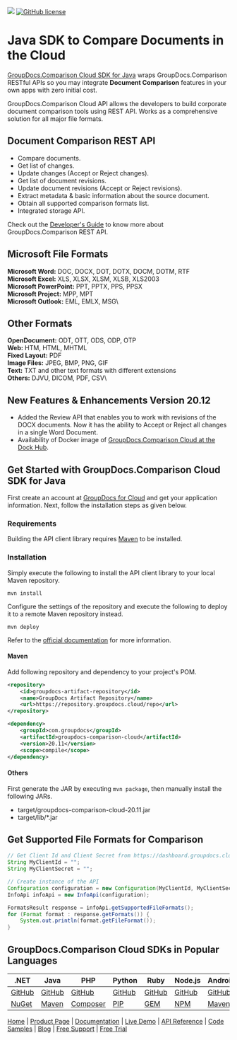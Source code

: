 ![](https://img.shields.io/badge/api-v2.0-lightgrey) [![GitHub license](https://img.shields.io/github/license/groupdocs-comparison-cloud/groupdocs-comparison-cloud-java)](https://github.com/groupdocs-comparison-cloud/groupdocs-comparison-cloud-java/blob/master/LICENSE)

# Java SDK to Compare Documents in the Cloud

[GroupDocs.Comparison Cloud SDK for Java](https://products.groupdocs.cloud/comparison/java) wraps GroupDocs.Comparison RESTful APIs so you may integrate **Document Comparison** features in your own apps with zero initial cost.

GroupDocs.Comparison Cloud API allows the developers to build corporate document comparison tools using REST API. Works as a comprehensive solution for all major file formats.

## Document Comparison REST API

- Compare documents.
- Get list of changes.
- Update changes (Accept or Reject changes).
- Get list of document revisions.
- Update document revisions (Accept or Reject revisions).
- Extract metadata & basic information about the source document.
- Obtain all supported comparison formats list.
- Integrated storage API.

Check out the [Developer's Guide](https://docs.groupdocs.cloud/comparison/developer-guide/) to know more about GroupDocs.Comparison REST API.

## Microsoft File Formats

**Microsoft Word:** DOC, DOCX, DOT, DOTX, DOCM, DOTM, RTF\
**Microsoft Excel:** XLS, XLSX, XLSM, XLSB, XLS2003\
**Microsoft PowerPoint:** PPT, PPTX, PPS, PPSX\
**Microsoft Project:** MPP, MPT\
**Microsoft Outlook:** EML, EMLX, MSG\

## Other Formats

**OpenDocument:** ODT, OTT, ODS, ODP, OTP\
**Web:** HTM, HTML, MHTML\
**Fixed Layout:** PDF\
**Image Files:** JPEG, BMP, PNG, GIF\
**Text:** TXT and other text formats with different extensions\
**Others:** DJVU, DICOM, PDF, CSV\

## New Features & Enhancements Version 20.12
- Added the Review API that enables you to work with revisions of the DOCX documents. Now it has the ability to Accept or Reject all changes in a single Word Document.
- Availability of Docker image of [GroupDocs.Comparison Cloud at the Dock Hub](https://hub.docker.com/r/groupdocs/comparison-cloud).


## Get Started with GroupDocs.Comparison Cloud SDK for Java

First create an account at [GroupDocs for Cloud](https://dashboard.groupdocs.cloud/) and get your application information. Next, follow the installation steps as given below.

### Requirements

Building the API client library requires [Maven](https://maven.apache.org/) to be installed.

### Installation

Simply execute the following to install the API client library to your local Maven repository.

```shell
mvn install
```

Configure the settings of the repository and execute the following to deploy it to a remote Maven repository instead.

```shell
mvn deploy
```

Refer to the [official documentation](https://maven.apache.org/plugins/maven-deploy-plugin/usage.html) for more information.

#### Maven

Add following repository and dependency to your project's POM.

```xml
<repository>
    <id>groupdocs-artifact-repository</id>
    <name>GroupDocs Artifact Repository</name>
    <url>https://repository.groupdocs.cloud/repo</url>
</repository>
```

```xml
<dependency>
    <groupId>com.groupdocs</groupId>
    <artifactId>groupdocs-comparison-cloud</artifactId>
    <version>20.11</version>
    <scope>compile</scope>
</dependency>
```

#### Others

First generate the JAR by executing `mvn package`, then manually install the following JARs.

* target/groupdocs-comparison-cloud-20.11.jar
* target/lib/*.jar

## Get Supported File Formats for Comparison

```java
// Get Client Id and Client Secret from https://dashboard.groupdocs.cloud
String MyClientId = "";
String MyClientSecret = "";

// Create instance of the API
Configuration configuration = new Configuration(MyClientId, MyClientSecret);
InfoApi infoApi = new InfoApi(configuration);

FormatsResult response = infoApi.getSupportedFileFormats();
for (Format format : response.getFormats()) {
	System.out.println(format.getFileFormat());
}
```

## GroupDocs.Comparison Cloud SDKs in Popular Languages

| .NET | Java | PHP | Python | Ruby | Node.js | Android |
|---|---|---|---|---|---|---|
| [GitHub](https://github.com/groupdocs-comparison-cloud/groupdocs-comparison-cloud-dotnet) | [GitHub](https://github.com/groupdocs-comparison-cloud/groupdocs-comparison-cloud-java) | [GitHub](https://github.com/groupdocs-comparison-cloud/groupdocs-comparison-cloud-php) | [GitHub](https://github.com/groupdocs-comparison-cloud/groupdocs-comparison-cloud-python) | [GitHub](https://github.com/groupdocs-comparison-cloud/groupdocs-comparison-cloud-ruby)  | [GitHub](https://github.com/groupdocs-comparison-cloud/groupdocs-comparison-cloud-node) | [GitHub](https://github.com/groupdocs-comparison-cloud/groupdocs-comparison-cloud-android) |
| [NuGet](https://www.nuget.org/packages/GroupDocs.Comparison-Cloud/) | [Maven](https://repository.groupdocs.cloud/webapp/#/artifacts/browse/tree/General/repo/com/groupdocs/groupdocs-comparison-cloud) | [Composer](https://packagist.org/packages/groupdocscloud/groupdocs-comparison-cloud) | [PIP](https://pypi.org/project/groupdocs-comparison-cloud/) | [GEM](https://rubygems.org/gems/groupdocs_comparison_cloud)  | [NPM](https://www.npmjs.com/package/groupdocs-comparison-cloud) | [Maven](https://repository.groupdocs.cloud/webapp/#/artifacts/browse/tree/General/repo/com/groupdocs/groupdocs-comparison-cloud) |

[Home](https://www.groupdocs.cloud/) | [Product Page](https://products.groupdocs.cloud/comparison/java) | [Documentation](https://docs.groupdocs.cloud/comparison/) | [Live Demo](https://products.groupdocs.app/comparison/total) | [API Reference](https://apireference.groupdocs.cloud/comparison/) | [Code Samples](https://github.com/groupdocs-comparison-cloud/groupdocs-comparison-cloud-java-samples) | [Blog](https://blog.groupdocs.cloud/category/comparison/) | [Free Support](https://forum.groupdocs.cloud/c/comparison) | [Free Trial](https://dashboard.groupdocs.cloud)
